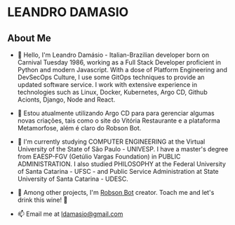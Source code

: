 # LEANDRO DAMASIO

## About Me

- 👋 Hello, I'm Leandro Damásio - Italian-Brazilian developer born on Carnival Tuesday 1986, working as a Full Stack Developer proficient in Python and modern Javascript. With a dose of Platform Engineering and DevSecOps Culture, I use some GitOps techniques to provide an updated software service. I work with extensive experience in technologies such as Linux, Docker, Kubernetes, Argo CD, Github Acionts, Django, Node and React.
  
- 👀 Estou atualmente utilizando Argo CD para para gerenciar algumas novas criações, tais como o site do Vitória Restaurante e a plataforma Metamorfose, além é claro do Robson Bot.

- 🌱 I'm currently studying COMPUTER ENGINEERING at the Virtual University of the State of São Paulo - UNIVESP. I have a master's degree from EAESP-FGV (Getúlio Vargas Foundation) in PUBLIC ADMINISTRATION. I also studied PHILOSOPHY at the Federal University of Santa Catarina - UFSC - and Public Service Administration at State University of Santa Catarina - UDESC.

- 💞️ Among other projects, I'm [Robson Bot](https://github.com/ldamasio/robson) creator. Toach me and let's drink this wine! 🍷

- 📫 Email me at ldamasio@gmail.com




